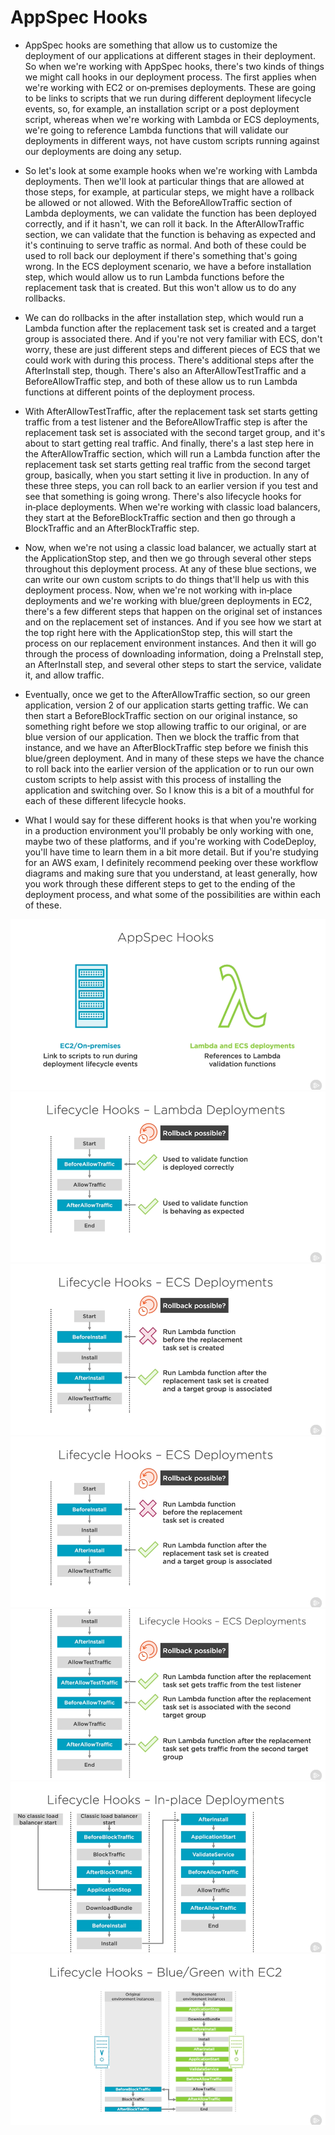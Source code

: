 # AppSpec Hooks #

- AppSpec hooks are something that allow us to customize the deployment of our applications at different stages in their deployment. So when we're working with AppSpec hooks, there's two kinds of things we might call hooks in our deployment process. The first applies when we're working with EC2 or on‑premises deployments. These are going to be links to scripts that we run during different deployment lifecycle events, so, for example, an installation script or a post deployment script, whereas when we're working with Lambda or ECS deployments, we're going to reference Lambda functions that will validate our deployments in different ways, not have custom scripts running against our deployments are doing any setup. 

- So let's look at some example hooks when we're working with Lambda deployments. Then we'll look at particular things that are allowed at those steps, for example, at particular steps, we might have a rollback be allowed or not allowed. With the BeforeAllowTraffic section of Lambda deployments, we can validate the function has been deployed correctly, and if it hasn't, we can roll it back. In the AfterAllowTraffic section, we can validate that the function is behaving as expected and it's continuing to serve traffic as normal. And both of these could be used to roll back our deployment if there's something that's going wrong. In the ECS deployment scenario, we have a before installation step, which would allow us to run Lambda functions before the replacement task that is created. But this won't allow us to do any rollbacks. 

- We can do rollbacks in the after installation step, which would run a Lambda function after the replacement task set is created and a target group is associated there. And if you're not very familiar with ECS, don't worry, these are just different steps and different pieces of ECS that we could work with during this process. There's additional steps after the AfterInstall step, though. There's also an AfterAllowTestTraffic and a BeforeAllowTraffic step, and both of these allow us to run Lambda functions at different points of the deployment process. 

- With AfterAllowTestTraffic, after the replacement task set starts getting traffic from a test listener and the BeforeAllowTraffic step is after the replacement task set is associated with the second target group, and it's about to start getting real traffic. And finally, there's a last step here in the AfterAllowTraffic section, which will run a Lambda function after the replacement task set starts getting real traffic from the second target group, basically, when you start setting it live in production. In any of these three steps, you can roll back to an earlier version if you test and see that something is going wrong. There's also lifecycle hooks for in‑place deployments. When we're working with classic load balancers, they start at the BeforeBlockTraffic section and then go through a BlockTraffic and an AfterBlockTraffic step. 

- Now, when we're not using a classic load balancer, we actually start at the ApplicationStop step, and then we go through several other steps throughout this deployment process. At any of these blue sections, we can write our own custom scripts to do things that'll help us with this deployment process. Now, when we're not working with in‑place deployments and we're working with blue/green deployments in EC2, there's a few different steps that happen on the original set of instances and on the replacement set of instances. And if you see how we start at the top right here with the ApplicationStop step, this will start the process on our replacement environment instances. And then it will go through the process of downloading information, doing a PreInstall step, an AfterInstall step, and several other steps to start the service, validate it, and allow traffic. 

- Eventually, once we get to the AfterAllowTraffic section, so our green application, version 2 of our application starts getting traffic. We can then start a BeforeBlockTraffic section on our original instance, so something right before we stop allowing traffic to our original, or are blue version of our application. Then we block the traffic from that instance, and we have an AfterBlockTraffic step before we finish this blue/green deployment. And in many of these steps we have the chance to roll back into the earlier version of the application or to run our own custom scripts to help assist with this process of installing the application and switching over. So I know this is a bit of a mouthful for each of these different lifecycle hooks. 

- What I would say for these different hooks is that when you're working in a production environment you'll probably be only working with one, maybe two of these platforms, and if you're working with CodeDeploy, you'll have time to learn them in a bit more detail. But if you're studying for an AWS exam, I definitely recommend peeking over these workflow diagrams and making sure that you understand, at least generally, how you work through these different steps to get to the ending of the deployment process, and what some of the possibilities are within each of these.


<img src="img/img1.png"/>
<img src="img/img2.png"/>
<img src="img/img3.png"/>
<img src="img/img4.png"/>
<img src="img/img5.png"/>
<img src="img/img6.png"/>
<img src="img/img7.png"/>